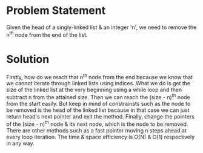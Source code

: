 # Problem Statement
Given the head of a singly-linked list & an integer 'n', we need to remove the n<sup>th</sup> node from the end of the list.

# Solution
Firstly, how do we reach that n<sup>th</sup> node from the end because we know that we cannot iterate through linked lists using indices. What we do is get the size of the linked list at the very beginning using a while loop and then subtract n from the attained size. Then we can reach the (size - n)<sup>th</sup> node from the start easily. But keep in mind of constrainsts such as the node to be removed is the head of the linked list because in that case we can just return head's next pointer and exit the method. Finally, change the pointers of the (size - n)<sup>th</sup> node & its next node, which is the node to be removed. There are other methods such as a fast pointer moving n steps ahead at every loop iteration. The time & space efficiency is O(N) & O(1) respectively in any way. 
